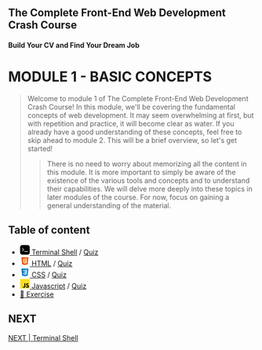 ## The Complete Front-End Web Development Crash Course
#### Build Your CV and Find Your Dream Job
# MODULE 1 - BASIC CONCEPTS

> Welcome to module 1 of The Complete Front-End Web Development Crash Course! In this module, we'll be covering the fundamental concepts of web development.
> It may seem overwhelming at first, but with repetition and practice, it will become clear as water.
> If you already have a good understanding of these concepts, feel free to skip ahead to module 2.
> This will be a brief overview, so let's get started!
> > There is no need to worry about memorizing all the content in this module. It is more important to simply be aware of the existence of the various tools and concepts and to understand their capabilities. We will delve more deeply into these topics in later modules of the course. For now, focus on gaining a general understanding of the material.

## Table of content

- [<img src="../imgs/terminal-icon.jpeg" width="20"/> Terminal Shell](../module_01/terminal.md) / [Quiz](../module_01/terminal_quiz.md)
- [<img src="../imgs/html5-icon.jpeg" width="20"/> HTML](html.md) / [Quiz](../module_01/html_quiz.md)
- [<img src="../imgs/css3-icon.jpeg" width="20"/> CSS](../module_01/css.md) / [Quiz](../module_01/css_quiz.md)
- [<img src="../imgs/javascript-logo.png" width="20"/> Javascript](../module_01/javascript.md) / [Quiz](../module_01/javascript_quiz.md)
- [📝 Exercise](../module_01/exercise.md)

## NEXT
[NEXT | Terminal Shell](../module_01/terminal.md)